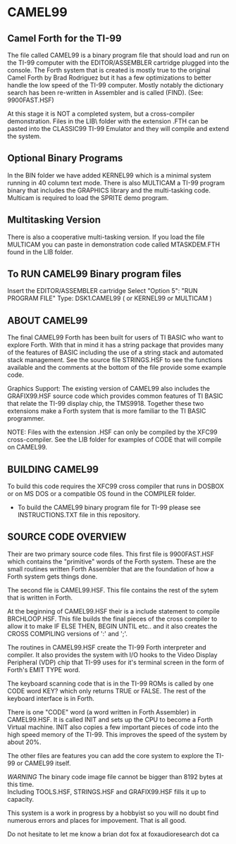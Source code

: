 # CAMEL99
Camel Forth for the TI-99
-------------------------

The file called CAMEL99 is a binary program file that should load and run on the TI-99 computer with the EDITOR/ASSEMBLER cartridge plugged into the console. The Forth system that is created is mostly true to the original Camel Forth by Brad Rodriguez but it has a few optimizations to better handle the low speed of the TI-99 computer.  Mostly notably the dictionary search has been re-written in Assembler and is called (FIND). (See: 9900FAST.HSF)

At this stage it is NOT a completed system, but a cross-compiler demonstration.
Files in the LIB\ folder with the extension .FTH  can be pasted into the CLASSIC99 TI-99 Emulator and they will compile and extend the system.

Optional Binary Programs
------------------------
In the BIN folder we have added KERNEL99 which is a minimal system running in 40 column text mode. There is also MULTICAM a TI-99 program binary that includes the GRAPHICS library and the multi-tasking code. Multicam is required to load the SPRITE demo program.

Multitasking Version
--------------------
There is also a cooperative multi-tasking version. If you load the file MULTICAM
you can paste in demonstration code called MTASKDEM.FTH found in the LIB folder.

To RUN CAMEL99 Binary program files
-----------------------------------
Insert the EDITOR/ASSEMBLER cartridge
Select "Option 5":  "RUN PROGRAM FILE"
Type:  DSK1.CAMEL99   ( or KERNEL99  or MULTICAM )


ABOUT CAMEL99
-------------
The final CAMEL99 Forth has been built for users of TI BASIC who want to explore Forth. With that in mind it has a string package that provides many of the features of BASIC including the use of a string stack and automated stack management. See the source file STRINGS.HSF to see the functions available and the comments at the bottom of the file provide some example code.  

Graphics Support:
The existing version of CAMEL99 also includes the GRAFIX99.HSF source code which provides common features of TI BASIC that relate the TI-99 display chip, the TMS9918.  Together these two extensions make a Forth system that is more familiar to the TI BASIC programmer.

NOTE: Files with the extension .HSF can only be compiled by the XFC99 cross-compiler. See the LIB folder for examples of CODE that will compile on CAMEL99.

BUILDING CAMEL99
----------------
To build this code requires the XFC99 cross compiler that runs in DOSBOX or on MS DOS or a compatible OS found in the COMPILER folder.

* To build the CAMEL99 binary program file for TI-99 please see INSTRUCTIONS.TXT file in this repository.

SOURCE CODE OVERVIEW
-----------------------
Their are two primary source code files. 
This first file is 9900FAST.HSF which contains the "primitive" words of the Forth system. These are the small routines written Forth Assembler that are the foundation of how a Forth system gets things done. 

The second file is CAMEL99.HSF.  This file contains the rest of the sytem that is written in Forth. 

At the beginning of CAMEL99.HSF their is a include statement to compile BRCHLOOP.HSF. This file builds the final pieces of the cross compiler to allow it to make IF ELSE THEN, BEGIN UNTIL etc.. and it also creates the CROSS COMPILING versions of ':' and ';'.

The routines in CAMEL99.HSF create the TI-99 Forth interpreter and compiler. It also provides the system with I/O hooks to the Video Display Peripheral (VDP) chip that TI-99 uses for it's terminal screen in the form of Forth's EMIT TYPE word.

The keyboard scanning code that is in the TI-99 ROMs is called by one CODE word KEY? which only returns TRUE or FALSE.  The rest of the keyboard interface is in Forth.

There is one "CODE" word (a word written in Forth Assembler) in CAMEL99.HSF. It is called INIT and sets up the CPU to become a Forth
Virtual machine. INIT also copies a few important pieces of code into the high speed memory of the TI-99. This improves the speed of the system by about 20%.  

The other files are features you can add the core system to explore the TI-99 or CAMEL99 itself.

*WARNING* The binary code image file cannot be bigger than 8192 bytes at this time.  
Including TOOLS.HSF, STRINGS.HSF and GRAFIX99.HSF fills it up to capacity.

This system is a work in progress by a hobbyist so you will no doubt find numerous errors and places for impovement. That is all good.

Do not hesitate to let me know a brian dot fox at foxaudioresearch dot ca




